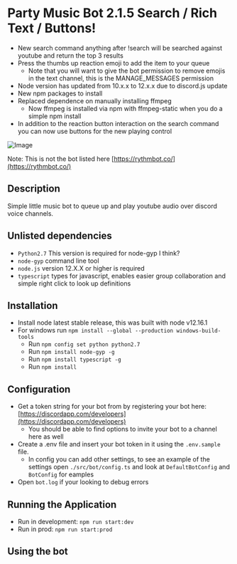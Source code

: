 # Party Music Bot 2.1.5 Search / Rich Text / Buttons!
- New search command anything after !search will be searched against youtube and return the top 3 results
- Press the thumbs up reaction emoji to add the item to your queue
    - Note that you will want to give the bot permission to remove emojis in the text channel, this is the MANAGE_MESSAGES permission
- Node version has updated from 10.x.x to 12.x.x due to discord.js update
- New npm packages to install
- Replaced dependence on manually installing ffmpeg
    - Now ffmpeg is installed via npm with ffmpeg-static when you do a simple npm install
- In addition to the reaction button interaction on the search command you can now use buttons for the new playing control

![Image](https://imgur.com/B2xLVgU.png)

Note: This is not the bot listed here [https://rythmbot.co/](https://rythmbot.co/)

## Description

Simple little music bot to queue up and play youtube audio over discord voice channels.

## Unlisted dependencies

- `Python2.7` This version is required for node-gyp I think?
- `node-gyp` command line tool
- `node.js` version 12.X.X or higher is required
- `typescript` types for javascript, enables easier group collaboration and simple right click to look up definitions

## Installation

- Install node latest stable release, this was built with node v12.16.1
- For windows run `npm install --global --production windows-build-tools`
    - Run `npm config set python python2.7`
    - Run `npm install node-gyp -g`
    - Run `npm install typescript -g`
    - Run `npm install`

## Configuration

- Get a token string for your bot from by registering your bot here: [https://discordapp.com/developers](https://discordapp.com/developers)
    - You should be able to find options to invite your bot to a channel here as well
- Create a .env file and insert your bot token in it using the `.env.sample` file.
    - In config you can add other settings, to see an example of the settings open `./src/bot/config.ts` and look at `DefaultBotConfig` and `BotConfig` for eamples
- Open `bot.log` if your looking to debug errors

## Running the Application

- Run in development: `npm run start:dev`
- Run in prod: `npm run start:prod`

## Using the bot
